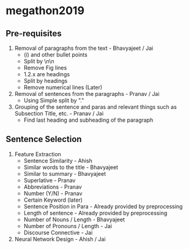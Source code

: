 # megathon2019


## Pre-requisites
1. Removal of paragraphs from the text - Bhavyajeet / Jai
    - (i) and other bullet points
    - Split by \n\n
    - Remove Fig lines
    - 1.2.x are headings
    - Split by headings
    - Remove numerical lines (Later)
2. Removal of sentences from the paragraphs - Pranav / Jai
    - Using Simple split by "."
3. Grouping of the sentence and paras and relevant things such as Subsection Title, etc. - Pranav / Jai
    - Find last heading and subheading of the paragraph
  

## Sentence Selection 
1. Feature Extraction
    - Sentence Similarity - Ahish
    - Similar words to the title - Bhavyajeet
    - Similar to summary - Bhavyajeet
    - Superlative - Pranav
    - Abbreviations - Pranav
    - Number (Y/N) - Pranav
    - Certain Keyword (later)
    - Sentence Position in Para - Already provided by preprocessing
    - Length of sentence - Already provided by preprocessing
    - Number of Nouns / Length - Bhavyajeet
    - Number of Pronouns / Length - Jai
    - Discourse Connective - Jai
2. Neural Network Design - Ahish / Jai
   